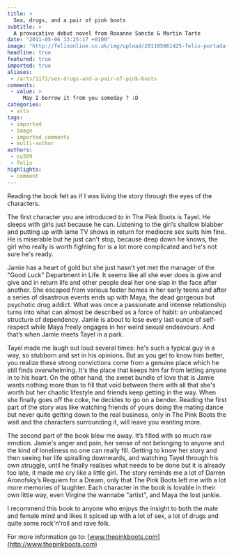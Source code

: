 ```yaml
---
title: >
  Sex, drugs, and a pair of pink boots
subtitle: >
  A provocative debut novel from Roxanne Sancto & Martin Tarte
date: "2011-05-06 13:25:17 +0100"
image: "http://felixonline.co.uk/img/upload/201105061425-felix-portada-3.jpg"
headline: true
featured: true
imported: true
aliases:
 - /arts/1172/sex-drugs-and-a-pair-of-pink-boots
comments:
 - value: >
     May I borrow it from you someday ? :D
categories:
 - arts
tags:
 - imported
 - image
 - imported_comments
 - multi-author
authors:
 - cu309
 - felix
highlights:
 - comment
---
```


Reading the book felt as if I was living the story through the eyes of the characters.

The first character you are introduced to in The Pink Boots is Tayel. He sleeps with girls just because he can. Listening to the girl’s shallow blabber and putting up with lame TV shows in return for mediocre sex suits him fine. He is miserable but he just can't stop, because deep down he knows, the girl who really is worth fighting for is a lot more complicated and he's not sure he's ready.

Jamie has a heart of gold but she just hasn't yet met the manager of the "Good Luck" Department in Life. It seems like all she ever does is give and give and in return life and other people deal her one slap in the face after another. She escaped from various foster homes in her early teens and after a series of disastrous events ends up with Maya, the dead gorgeous but psychotic drug addict. What was once a passionate and intense relationship turns into what can almost be described as a force of habit: an unbalanced structure of dependency. Jamie is about to lose every last ounce of self-respect while Maya freely engages in her weird sexual endeavours. And that’s when Jamie meets Tayel in a park.

Tayel made me laugh out loud several times: he's such a typical guy in a way, so stubborn and set in his opinions. But as you get to know him better, you realize these strong convictions come from a genuine place which he still finds overwhelming. It's the place that keeps him far from letting anyone in to his heart. On the other hand, the sweet bundle of love that is Jamie wants nothing more than to fill that void between them with all that she's worth but her chaotic lifestyle and friends keep getting in the way. When she finally goes off the coke, he decides to go on a bender. Reading the first part of the story was like watching friends of yours doing the mating dance but never quite getting down to the real business, only in The Pink Boots the wait and the characters surrounding it, will leave you wanting more.

The second part of the book blew me away. It’s filled with so much raw emotion. Jamie's anger and pain, her sense of not belonging to anyone and the kind of loneliness no one can really fill. Getting to know her story and then seeing her life spiralling downwards, and watching Tayel through his own struggle, until he finally realises what needs to be done but it is already too late, it made me cry like a little girl. The story reminds me a lot of Darren Aronofsky’s Requiem for a Dream, only that The Pink Boots left me with a lot more memories of laughter. Each character in the book is lovable in their own little way, even Virgine the wannabe "artist", and Maya the lost junkie.

I recommend this book to anyone who enjoys the insight to both the male and female mind and likes it spiced up with a lot of sex, a lot of drugs and quite some rock'n'roll and rave folk.

For more information go to: [www.thepinkboots.com](http://www.thepinkboots.com)
